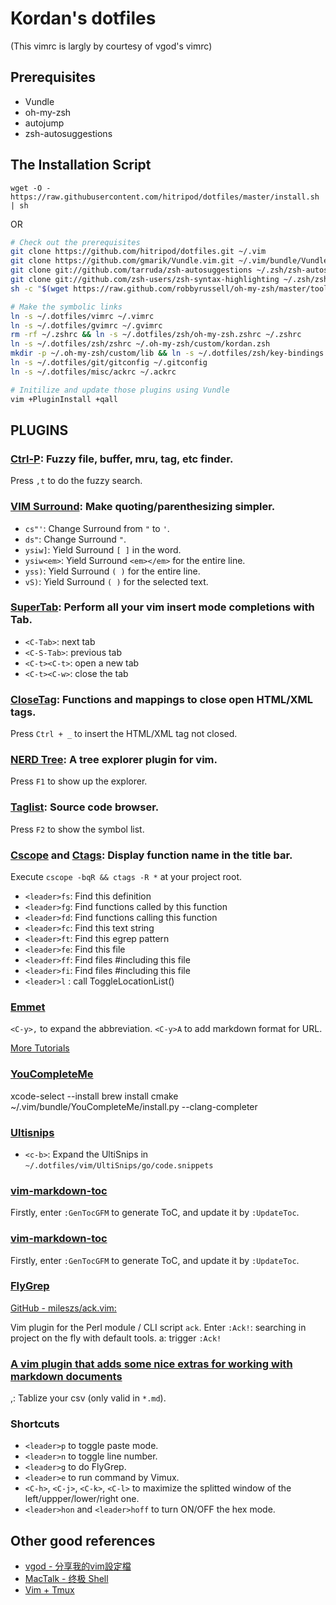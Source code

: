 Kordan's dotfiles
==============
(This vimrc is largly by courtesy of vgod's vimrc)

Prerequisites
-------------

- Vundle
- oh-my-zsh
- autojump
- zsh-autosuggestions


The Installation Script
-----------------------

`wget -O - https://raw.githubusercontent.com/hitripod/dotfiles/master/install.sh | sh`

OR

```bash
# Check out the prerequisites
git clone https://github.com/hitripod/dotfiles.git ~/.vim
git clone https://github.com/gmarik/Vundle.vim.git ~/.vim/bundle/Vundle.vim
git clone git://github.com/tarruda/zsh-autosuggestions ~/.zsh/zsh-autosuggestions
git clone git://github.com/zsh-users/zsh-syntax-highlighting ~/.zsh/zsh-syntax-highlighting
sh -c "$(wget https://raw.github.com/robbyrussell/oh-my-zsh/master/tools/install.sh -O -)"

# Make the symbolic links
ln -s ~/.dotfiles/vimrc ~/.vimrc
ln -s ~/.dotfiles/gvimrc ~/.gvimrc
rm -rf ~/.zshrc && ln -s ~/.dotfiles/zsh/oh-my-zsh.zshrc ~/.zshrc
ln -s ~/.dotfiles/zsh/zshrc ~/.oh-my-zsh/custom/kordan.zsh
mkdir -p ~/.oh-my-zsh/custom/lib && ln -s ~/.dotfiles/zsh/key-bindings.zsh ~/.oh-my-zsh/custom/lib/key-bindings.zsh
ln -s ~/.dotfiles/git/gitconfig ~/.gitconfig
ln -s ~/.dotfiles/misc/ackrc ~/.ackrc

# Initilize and update those plugins using Vundle
vim +PluginInstall +qall
```

PLUGINS
-------


### [Ctrl-P](http://www.github.com/kien/ctrlp.vim.git): Fuzzy file, buffer, mru, tag, etc finder.

Press `,t` to do the fuzzy search.

### [VIM Surround](http://www.github.com/tpope/vim-surround): Make quoting/parenthesizing simpler.

* `cs"'`:      Change Surround from `"` to `'`.
* `ds"`:       Change Surround `"`.
* `ysiw]`:     Yield Surround `[ ]` in the word.
* `ysiw<em>`:  Yield Surround `<em></em>` for the entire line.
* `yss)`:      Yield Surround `( )` for the entire line.
* `vS)`:      Yield Surround `( )` for the selected text.

### [SuperTab](http://www.github.com/ervandew/supertab): Perform all your vim insert mode completions with Tab.

* `<C-Tab>`:    next tab
* `<C-S-Tab>`:  previous tab
* `<C-t><C-t>`: open a new tab
* `<C-t><C-w>`: close the tab

### [CloseTag](http://www.github.com/vim-scripts/closetag.vim): Functions and mappings to close open HTML/XML tags.

Press `Ctrl + _` to insert the HTML/XML tag not closed.

### [NERD Tree](http://www.github.com/scrooloose/nerdtree): A tree explorer plugin for vim.

Press `F1` to show up the explorer.

### [Taglist](http://www.github.com/vim-scripts/taglist.vim): Source code browser.

Press `F2` to show the symbol list.

### [Cscope](http://www.github.com/vim-scripts/cscope.vim) and [Ctags](http://www.github.com/vim-scripts/ctags.vim): Display function name in the title bar.

Execute `cscope -bqR && ctags -R *` at your project root.

* `<leader>fs`: Find this definition
* `<leader>fg`: Find functions called by this function
* `<leader>fd`: Find functions calling this function
* `<leader>fc`: Find this text string
* `<leader>ft`: Find this egrep pattern
* `<leader>fe`: Find this file
* `<leader>ff`: Find files #including this file
* `<leader>fi`: Find files #including this file
* `<leader>l` : call ToggleLocationList()

### [Emmet](https://github.com/mattn/emmet-vim)

`<C-y>,` to expand the abbreviation.
`<C-y>A` to add markdown format for URL.

[More Tutorials](https://raw.githubusercontent.com/mattn/emmet-vim/master/TUTORIAL)

### [YouCompleteMe](https://github.com/Valloric/YouCompleteMe)

  xcode-select --install
  brew install cmake
  ~/.vim/bundle/YouCompleteMe/install.py --clang-completer

### [Ultisnips](https://github.com/SirVer/ultisnips)

* `<c-b>`: Expand the UltiSnips in `~/.dotfiles/vim/UltiSnips/go/code.snippets`

### [vim-markdown-toc](https://github.com/mzlogin/vim-markdown-toc)

Firstly, enter `:GenTocGFM` to generate ToC, and update it by `:UpdateToc`.

### [vim-markdown-toc](https://github.com/mzlogin/vim-markdown-toc)

Firstly, enter `:GenTocGFM` to generate ToC, and update it by `:UpdateToc`.

### [FlyGrep](https://github.com/hitripod/FlyGrep.vim)

[GitHub - mileszs/ack.vim: ](https://github.com/mileszs/ack.vim)

Vim plugin for the Perl module / CLI script `ack`. Enter `:Ack!`: searching in project on the fly with default tools.
<leader>a: trigger `:Ack!`

### [A vim plugin that adds some nice extras for working with markdown documents](https://github.com/SidOfc/mkdx)

<leader>,: Tablize your csv (only valid in `*.md`).

### Shortcuts

* `<leader>p` to toggle paste mode.
* `<leader>n` to toggle line number.
* `<leader>g` to do FlyGrep.
* `<leader>e` to run command by Vimux.
* `<C-h>`, `<C-j>`, `<C-k>`, `<C-l>` to maximize the splitted window of the left/uppper/lower/right one.
* `<leader>hon` and `<leader>hoff` to turn ON/OFF the hex mode.

Other good references
---------------------

* [vgod - 分享我的vim設定檔](http://blog.vgod.tw/2011/03/19/vimrc/?utm_source=feedburner&utm_medium=feed&utm_campaign=Feed%3A+vgod%2Fblog+%28vgod%27s+blog%29&utm_content=Google+Reader)
* [MacTalk - 终极 Shell](http://macshuo.com/?p=676)
* [Vim + Tmux](http://nicknisi.com/posts/2015-02-25-vim-tmux/)
